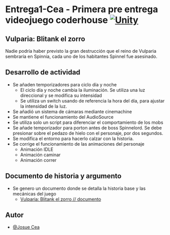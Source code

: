 # Entrega1-Cea - Primera pre entrega videojuego coderhouse [![Unity](https://img.shields.io/badge/Unity-100000?style=for-the-badge&logo=unity&logoColor=white)](https://unity.com/es)

## Vulparia: Blitank el zorro

Nadie podría haber previsto la gran destrucción que el reino de Vulparia sembraría en Spinnia, cada uno de los habitantes Spinnel fue asesinado.

## Desarrollo de actividad

- Se añaden temporizadores para ciclo día y noche
    - El ciclo día y noche cambia la iluminación. Se utiliza una luz direccional y se modifica su intensidad
    - Se utiliza un switch usando de referencia la hora del día, para ajustar la intensidad de la luz.
- Se añadió un sistema de cámaras mediante cinemachine
- Se mantiene el funcionamiento del AudioSource
- Se utiliza solo un script para diferenciar el comportamiento de los mobs
- Se añade temporizador para porton antes de boss Spinnelord. Se debe presionar sobre el pedazo de hielo con el personaje, por dos segundos.
- Se modifica el entorno para hacerlo calzar con la historia.
- Se corrige el funcionamiento de las animaciones del personaje
    - Animación IDLE
    - Animación caminar
    - Animación correr


## Documento de historia y argumento

- Se genero un documento donde se detalla la historia base y las mecánicas del juego
    - [Vulparia: Blitank el zorro // documento](https://docs.google.com/document/d/1Nj_-hYZ1C_5NhN_16P5rg60_wdV-52l8I4x7OkKb_Po/edit?usp=sharing)


## Autor

- [@Josue Cea](https://www.github.com/Nifrith)

